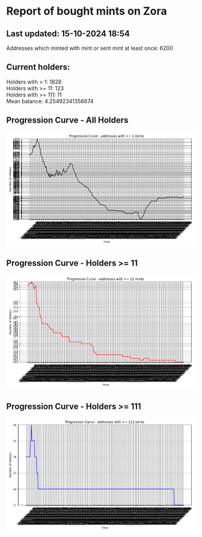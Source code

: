 # Report of bought mints on Zora
## Last updated: 15-10-2024 18:54
Addresses which minted with mint or sent mint at least once: 6200

## Current holders:
Holders with > 1: 1828  
Holders with >= 11: 123  
Holders with >= 111: 11  
Mean balance: 4.25492341356674  

## Progression Curve - All Holders
![addresses with >= 1 mint](progression_curve_all.png)
## Progression Curve - Holders >= 11
![addresses with >= 11 mints](progression_curve_gt_11.png)
## Progression Curve - Holders >= 111
![addresses with >= 111 mints](progression_curve_gt_111.png)
